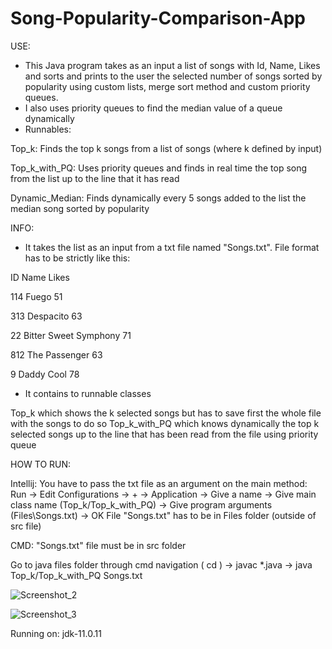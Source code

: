 # Song-Popularity-Comparison-App
USE:


- This Java program takes as an input a list of songs with Id, Name, Likes and sorts and prints to the user the selected number of songs sorted by popularity using custom lists, merge sort method and custom priority queues.
- I also uses priority queues to find the median value of a queue dynamically
- Runnables: 
 
Top_k: Finds the top k songs from a list of songs (where k defined by input)

Top_k_with_PQ: Uses priority queues and finds in real time the top song from the list up to the line that it has read

Dynamic_Median: Finds dynamically every 5 songs added to the list the median song sorted by popularity

INFO:

- It takes the list as an input from a txt file named "Songs.txt". File format has to be strictly like this:

ID Name Likes

114 Fuego 51

313 Despacito 63

22 Bitter Sweet Symphony 71

812 The Passenger 63

9 Daddy Cool 78

- It contains to runnable classes

Top_k which shows the k selected songs but has to save first the whole file with the songs to do so
Top_k_with_PQ which knows dynamically the top k selected songs up to the line that has been read from the file using priority queue

HOW TO RUN:

Intellij: You have to pass the txt file as an argument on the main method: Run -> Edit Configurations -> + -> Application -> Give a name -> Give main class name (Top_k/Top_k_with_PQ) -> Give program arguments (Files\Songs.txt) -> OK File "Songs.txt" has to be in Files folder (outside of src file)

CMD: "Songs.txt" file must be in src folder

Go to java files folder through cmd navigation ( cd ) -> javac *.java -> java Top_k/Top_k_with_PQ Songs.txt


![Screenshot_2](https://user-images.githubusercontent.com/48126722/182360632-bbea735c-9a20-4b06-8cf8-1dd2760d4b6b.png)


![Screenshot_3](https://user-images.githubusercontent.com/48126722/182360639-a8706968-6143-41b2-ab3c-d38f5a4c7f0e.png)

Running on: jdk-11.0.11
